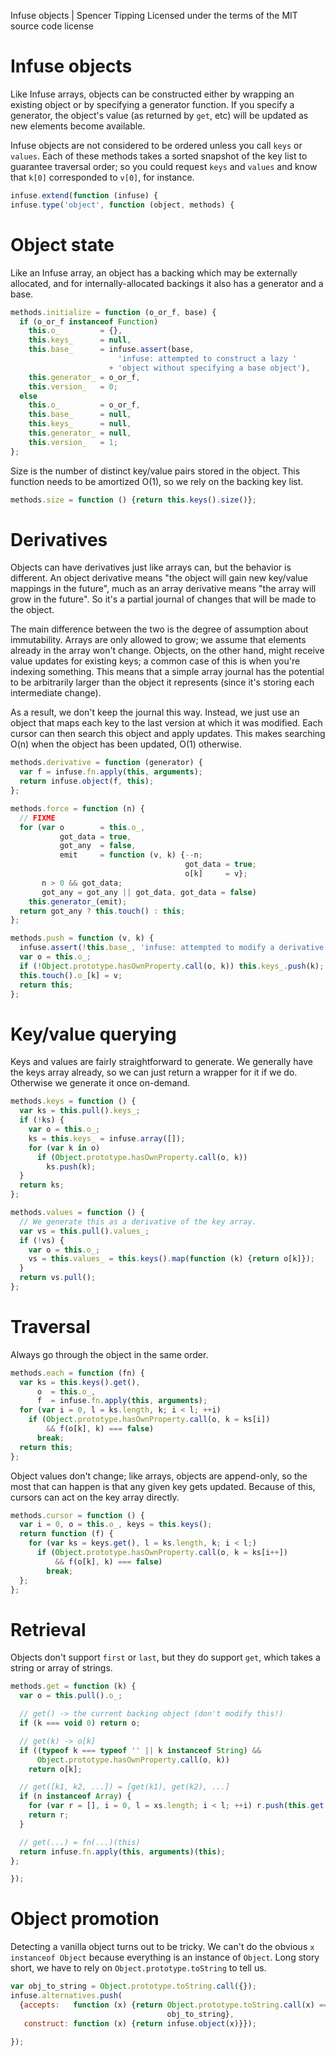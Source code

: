 Infuse objects | Spencer Tipping
Licensed under the terms of the MIT source code license

# Infuse objects

Like Infuse arrays, objects can be constructed either by wrapping an existing
object or by specifying a generator function. If you specify a generator, the
object's value (as returned by `get`, etc) will be updated as new elements
become available.

Infuse objects are not considered to be ordered unless you call `keys` or
`values`. Each of these methods takes a sorted snapshot of the key list to
guarantee traversal order; so you could request `keys` and `values` and know
that `k[0]` corresponded to `v[0]`, for instance.

```js
infuse.extend(function (infuse) {
infuse.type('object', function (object, methods) {
```

# Object state

Like an Infuse array, an object has a backing which may be externally
allocated, and for internally-allocated backings it also has a generator and a
base.

```js
methods.initialize = function (o_or_f, base) {
  if (o_or_f instanceof Function)
    this.o_         = {},
    this.keys_      = null,
    this.base_      = infuse.assert(base,
                        'infuse: attempted to construct a lazy '
                      + 'object without specifying a base object'),
    this.generator_ = o_or_f,
    this.version_   = 0;
  else
    this.o_         = o_or_f,
    this.base_      = null,
    this.keys_      = null,
    this.generator_ = null,
    this.version_   = 1;
};
```

Size is the number of distinct key/value pairs stored in the object. This
function needs to be amortized O(1), so we rely on the backing key list.

```js
methods.size = function () {return this.keys().size()};
```

# Derivatives

Objects can have derivatives just like arrays can, but the behavior is
different. An object derivative means "the object will gain new key/value
mappings in the future", much as an array derivative means "the array will grow
in the future". So it's a partial journal of changes that will be made to the
object.

The main difference between the two is the degree of assumption about
immutability. Arrays are only allowed to grow; we assume that elements already
in the array won't change. Objects, on the other hand, might receive value
updates for existing keys; a common case of this is when you're indexing
something. This means that a simple array journal has the potential to be
arbitrarily larger than the object it represents (since it's storing each
intermediate change).

As a result, we don't keep the journal this way. Instead, we just use an object
that maps each key to the last version at which it was modified. Each cursor
can then search this object and apply updates. This makes searching O(n) when
the object has been updated, O(1) otherwise.

```js
methods.derivative = function (generator) {
  var f = infuse.fn.apply(this, arguments);
  return infuse.object(f, this);
};
```

```js
methods.force = function (n) {
  // FIXME
  for (var o        = this.o_,
           got_data = true,
           got_any  = false,
           emit     = function (v, k) {--n;
                                       got_data = true;
                                       o[k]     = v};
       n > 0 && got_data;
       got_any = got_any || got_data, got_data = false)
    this.generator_(emit);
  return got_any ? this.touch() : this;
};
```

```js
methods.push = function (v, k) {
  infuse.assert(!this.base_, 'infuse: attempted to modify a derivative object');
  var o = this.o_;
  if (!Object.prototype.hasOwnProperty.call(o, k)) this.keys_.push(k);
  this.touch().o_[k] = v;
  return this;
};
```

# Key/value querying

Keys and values are fairly straightforward to generate. We generally have the
keys array already, so we can just return a wrapper for it if we do. Otherwise
we generate it once on-demand.

```js
methods.keys = function () {
  var ks = this.pull().keys_;
  if (!ks) {
    var o = this.o_;
    ks = this.keys_ = infuse.array([]);
    for (var k in o)
      if (Object.prototype.hasOwnProperty.call(o, k))
        ks.push(k);
  }
  return ks;
};
```

```js
methods.values = function () {
  // We generate this as a derivative of the key array.
  var vs = this.pull().values_;
  if (!vs) {
    var o = this.o_;
    vs = this.values_ = this.keys().map(function (k) {return o[k]});
  }
  return vs.pull();
};
```

# Traversal

Always go through the object in the same order.

```js
methods.each = function (fn) {
  var ks = this.keys().get(),
      o  = this.o_,
      f  = infuse.fn.apply(this, arguments);
  for (var i = 0, l = ks.length, k; i < l; ++i)
    if (Object.prototype.hasOwnProperty.call(o, k = ks[i])
        && f(o[k], k) === false)
      break;
  return this;
};
```

Object values don't change; like arrays, objects are append-only, so the most
that can happen is that any given key gets updated. Because of this, cursors
can act on the key array directly.

```js
methods.cursor = function () {
  var i = 0, o = this.o_, keys = this.keys();
  return function (f) {
    for (var ks = keys.get(), l = ks.length, k; i < l;)
      if (Object.prototype.hasOwnProperty.call(o, k = ks[i++])
          && f(o[k], k) === false)
        break;
  };
};
```

# Retrieval

Objects don't support `first` or `last`, but they do support `get`, which takes
a string or array of strings.

```js
methods.get = function (k) {
  var o = this.pull().o_;
```

```js
  // get() -> the current backing object (don't modify this!)
  if (k === void 0) return o;
```

```js
  // get(k) -> o[k]
  if ((typeof k === typeof '' || k instanceof String) &&
      Object.prototype.hasOwnProperty.call(o, k))
    return o[k];
```

```js
  // get([k1, k2, ...]) = [get(k1), get(k2), ...]
  if (n instanceof Array) {
    for (var r = [], i = 0, l = xs.length; i < l; ++i) r.push(this.get(xs[i]));
    return r;
  }
```

```js
  // get(...) = fn(...)(this)
  return infuse.fn.apply(this, arguments)(this);
};
```

```js
});
```

# Object promotion

Detecting a vanilla object turns out to be tricky. We can't do the obvious `x
instanceof Object` because everything is an instance of `Object`. Long story
short, we have to rely on `Object.prototype.toString` to tell us.

```js
var obj_to_string = Object.prototype.toString.call({});
infuse.alternatives.push(
  {accepts:   function (x) {return Object.prototype.toString.call(x) ===
                                   obj_to_string},
   construct: function (x) {return infuse.object(x)}});
```

```js
});

```
